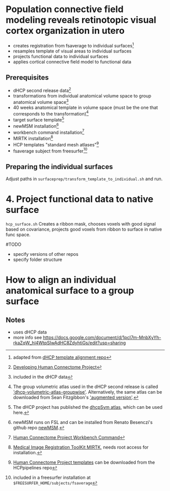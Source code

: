 # Population connective field modeling reveals retinotopic visual cortex organization in utero

- creates registration from fsaverage to individual surfaces[^10]
- resamples template of visual areas to individual surfaces
- projects functional data to individual surfaces
- applies cortical connective field model to functional data

## Prerequisites

- dHCP second release data[^1]
- transformations from individual anatomical volume space to group anatomical volume space[^2]
- 40 weeks anatomical template in volume space (must be the one that corresponds to the transformation)[^3]
- target surface template[^4]
- newMSM installation[^5]
- workbench command installation[^6]
- MIRTK installation[^7]
- HCP templates "standard mesh atlases"[^8]
- fsaverage subject from freesurfer[^9]

## Preparing the individual surfaces

Adjust paths in `surfaceprep/transform_template_to_individual.sh` and run.

# 4. Project functional data to native surface

`hcp_surface.sh` Creates a ribbon mask, chooses voxels with good signal based on covariance, projects good voxels from ribbon to surface in native func space.

#TODO
- specify versions of other repos
- specify folder structure

# How to align an individual anatomical surface to a group surface






## Notes 

- uses dHCP data
- more info see https://docs.google.com/document/d/1pcI7m-MnbXyYh-rkaZqW_hl4WtpSIwAdHC8ZdyhtiGs/edit?usp=sharing

[^1]: [Developing Human Connectome Project](http://www.developingconnectome.org/data-release/second-data-release/)

[^2]: included in the dHCP data

[^3]: The group volumetric atlas used in the dHCP second release is called ['dhcp-volumetric-atlas-groupwise'](https://gin.g-node.org/BioMedIA/dhcp-volumetric-atlas-groupwise). Alternatively, the same atlas can be downloaded from Sean Fitzgibbon's ['augmented version'](https://git.fmrib.ox.ac.uk/seanf/dhcp-resources/-/blob/master/docs/dhcp-augmented-volumetric-atlas.md).

[^4]: The dHCP project has published the [dhcpSym atlas](https://brain-development.org/brain-atlases/atlases-from-the-dhcp-project/cortical-surface-template/), which can be used here.

[^5]: newMSM runs on FSL and can be installed from Renato Besenczi's github repo [newMSM](https://github.com/rbesenczi/newMSM).

[^6]: [Human Connectome Project Workbench Command](https://www.humanconnectome.org/software/workbench-command) 

[^7]: [Medical Image Registration ToolKit MIRTK](http://mirtk.github.io/), needs root access for installation.

[^8]: [Human Connectome Project templates](https://github.com/Washington-University/HCPpipelines/tree/master/global/templates/standard_mesh_atlases) can be downloaded from the HCPpipelines repo

[^9]: included in a freesurfer installation at `$FREESURFER_HOME/subjects/fsaverage`

[^10]: adapted from [dHCP template alignment repo](https://github.com/ecr05/dHCP_template_alignment)